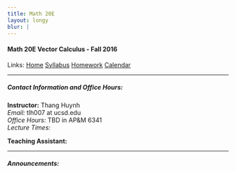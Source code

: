 ```yaml
---
title: Math 20E
layout: longy
blur: |
---
```

#### Math 20E Vector Calculus - Fall 2016  
  Links: [Home][math20eHome]    [Syllabus][math20eSyl]    [Homework][math20eHW]    [Calendar][math20eCal]
    
   [math20eHome]:http://thanghuynh.org/teaching/math20e_f16.html
   [math20eSyl]:http://thanghuynh.org/teaching/math20e_f16_syllabus.html  
   [math20eHW]:http://thanghuynh.org/teaching/math20e_f16_hw.html  
   [math20eCal]:http://thanghuynh.org/teaching/math20e_f16_cal.html  

---    
##### Contact Information and Office Hours:
**Instructor:** Thang Huynh  
*Email:* tlh007 at ucsd.edu  
*Office Hours:* TBD in AP&M 6341  
*Lecture Times:* 

**Teaching Assistant:** 

---  
##### Announcements:
